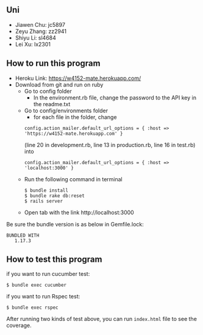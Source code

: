 ## Uni

- Jiawen Chu:  jc5897
- Zeyu Zhang:  zz2941
- Shiyu Li:  sl4684
- Lei Xu:  lx2301

## How to run this program
- Heroku Link: https://w4152-mate.herokuapp.com/
- Download from git and run on ruby
  - Go to config folder
    - In the environment.rb file, change the password to the API key in the readme.txt
  - Go to config/environments folder
    - for each file in the folder, change
    ```
    config.action_mailer.default_url_options = { :host => 'https://w4152-mate.herokuapp.com' }
    ```
    (line 20 in development.rb, line 13 in production.rb, line 16 in test.rb) into
    ```
    config.action_mailer.default_url_options = { :host => 'localhost:3000' }
    ```
  - Run the following command in terminal
    ```
    $ bundle install
    $ bundle rake db:reset                                      
    $ rails server
    ```
  - Open tab with the link http://localhost:3000
    
Be sure the bundle version is as below in Gemfile.lock:
```azure
BUNDLED WITH
   1.17.3
```


## How to test this program

if you want to run cucumber test:

```
$ bundle exec cucumber
```

if you want to run Rspec test:

```
$ bundle exec rspec
```

After running two kinds of test above, you can run ``index.html`` file to see the coverage. 
